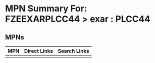 



# MPN Summary For: FZEEXARPLCC44 > exar : PLCC44

## MPNs
  

|MPN|Direct Links|Search Links|
| :--- | :--- | :--- |
||||
